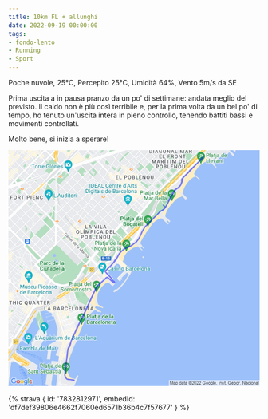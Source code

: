 ```yaml
---
title: 10km FL + allunghi
date: 2022-09-19 00:00:00
tags:
- fondo-lento
- Running
- Sport
---
```


Poche nuvole, 25°C, Percepito 25°C, Umidità 64%, Vento 5m/s da SE

Prima uscita a in pausa pranzo da un po' di settimane: andata meglio del previsto. Il caldo non è più così terribile e, per la prima volta da un bel po' di tempo, ho tenuto un'uscita intera in pieno controllo, tenendo battiti bassi e movimenti controllati.

Molto bene, si inizia a sperare!

![](images/20220919-activity-map.png)

{% strava { id: '7832812971', embedId: 'df7def39806e4662f7060ed6571b36b4c7f57677' } %}
